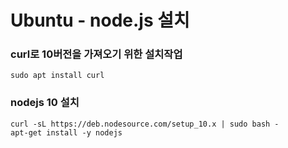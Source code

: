 # Ubuntu - node.js 설치 

### curl로 10버전을 가져오기 위한 설치작업 
```
sudo apt install curl 
```

### nodejs 10 설치 
```
curl -sL https://deb.nodesource.com/setup_10.x | sudo bash -
apt-get install -y nodejs
```

